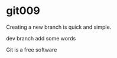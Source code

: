 # git009
Creating a new branch is quick and simple.

dev branch add some words


Git is a free software
